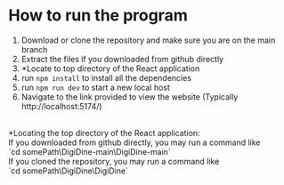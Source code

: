 # How to run the program
1. Download or clone the repository and make sure you are on the main branch
2. Extract the files if you downloaded from github directly
3. *Locate to top directory of the React application
5. run `npm install` to install all the dependencies 
6. run `npm run dev` to start a new local host
7. Navigate to the link provided to view the website (Typically http://localhost:5174/)
<br/>
*Locating the top directory of the React application:
<br/>If you downloaded from github directly, you may run a command like
<br/> `cd somePath\DigiDine-main\DigiDine-main`
<br/>If you cloned the repository, you may run a command like
<br/> `cd somePath\DigiDine\DigiDine`
